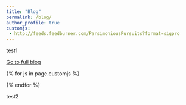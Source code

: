 ```yaml
---
title: "Blog"
permalink: /blog/
author_profile: true
customjs:
 - http://feeds.feedburner.com/ParsimoniousPursuits?format=sigpro
---
```


test1

[Go to full blog](http://parsimoniouspursuits.blogspot.com)
<script
src="http://feeds.feedburner.com/ParsimoniousPursuits?format=sigpro" type="text/javascript" >
</script>

<!-- Custom JavaScript files set in YAML front matter -->
{% for js in page.customjs %}
<script async type="text/javascript" src="{{ js }}"></script>
{% endfor %}

test2